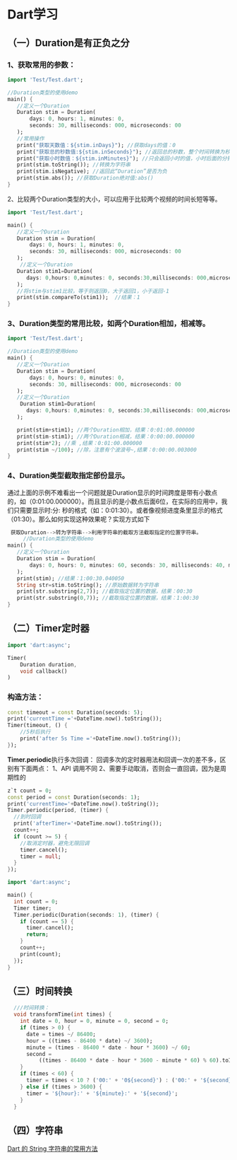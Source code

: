 # Dart学习

## （一）Duration是有正负之分

### 1、获取常用的参数：

```dart
import 'Test/Test.dart';

//Duration类型的使用demo
main() {
   //定义一个Duration
   Duration stim = Duration(
       days: 0, hours: 1, minutes: 0,
       seconds: 30, milliseconds: 000, microseconds: 00
   );
   //常用操作
   print("获取天数值：${stim.inDays}"); //获取days的值：0
   print("获取总的秒数值:${stim.inSeconds}"); //返回总的秒数，整个时间转换为秒数
   print("获取小时数值：${stim.inMinutes}"); //只会返回小时的值，小时后面的分钟会被忽略
   print(stim.toString()); //转换为字符串
   print(stim.isNegative); //返回此“Duration”是否为负
   print(stim.abs()); //获取Duration绝对值:abs()
}
```

2、比较两个Duration类型的大小，可以应用于比较两个视频的时间长短等等。

```dart
import 'Test/Test.dart';

main() {
   //定义一个Duration
   Duration stim = Duration(
       days: 0, hours: 1, minutes: 0,
       seconds: 30, milliseconds: 000, microseconds: 00
   );
    //定义一个Duration
   Duration stim1=Duration(
      days: 0,hours: 0,minutes: 0, seconds:30,milliseconds: 000,microseconds: 00
   );
   //将stim与stim1比较，等于则返回0，大于返回1，小于返回-1
   print(stim.compareTo(stim1));  //结果：1
}
```

### 3、Duration类型的常用比较，如两个Duration相加，相减等。

```dart
import 'Test/Test.dart';

//Duration类型的使用demo
main() {
   //定义一个Duration
   Duration stim = Duration(
       days: 0, hours: 0, minutes: 0,
       seconds: 30, milliseconds: 000, microseconds: 00
   );
   //定义一个Duration
    Duration stim1=Duration(
      days: 0,hours: 0,minutes: 0, seconds:30,milliseconds: 000,microseconds: 00
   );

   print(stim+stim1); //两个Duration相加，结果：0:01:00.000000
   print(stim-stim1); //两个Duration相减，结果：0:00:00.000000
   print(stim*2); //乘 ,结果：0:01:00.000000
   print(stim ~/100); //除，注意有个波浪号~,结果：0:00:00.003000
}
```

### 4、Duration类型截取指定部份显示。

通过上面的示例不难看出一个问题就是Duration显示的时间跨度是带有小数点的，如（0:01:00.000000）。而且显示的是小数点后面6位，在实际的应用中，我们只需要显示时:分: 秒的格式（如：0:01:30）。或者像视频进度条里显示的格式（01:30）。那么如何实现这种效果呢？实现方式如下

```dart
 获取Duration-->转为字符串-->利用字符串的截取方法截取指定的位置字符串。
     //Duration类型的使用demo
main() {
   //定义一个Duration
   Duration stim = Duration(
       days: 0, hours: 0, minutes: 60, seconds: 30, milliseconds: 40, microseconds: 50
   );
   print(stim); //结果：1:00:30.040050
   String str=stim.toString(); //原始数据转为字符串
   print(str.substring(2,7)); //截取指定位置的数据，结果：00:30
   print(str.substring(0,7)); //截取指定位置的数据，结果：1:00:30
}
```

## （二）Timer定时器

```dart
import 'dart:async';
```

```dart
Timer(
    Duration duration,
    void callback()
)
```

### 构造方法：

```dart
const timeout = const Duration(seconds: 5);
print('currentTime ='+DateTime.now().toString());
Timer(timeout, () {
    //5秒后执行
    print('after 5s Time ='+DateTime.now().toString());
});
```

**Timer.periodic**执行多次回调：
回调多次的定时器用法和回调一次的差不多，区别有下面两点：
  1、API 调用不同
  2、需要手动取消，否则会一直回调，因为是周期性的

```dart
z`t count = 0;
const period = const Duration(seconds: 1);
print('currentTime='+DateTime.now().toString());
Timer.periodic(period, (timer) {
  //到时回调
  print('afterTimer='+DateTime.now().toString());
  count++;
  if (count >= 5) {
    //取消定时器，避免无限回调
    timer.cancel();
    timer = null;
  }
});

```

```dart
import 'dart:async';

main() {
  int count = 0;
  Timer timer;
  Timer.periodic(Duration(seconds: 1), (timer) {
    if (count == 5) {
      timer.cancel();
      return;
    }
    count++;
    print(count);
  });
}

```

## （三）时间转换

```dart
  ///时间转换：
  void transformTime(int times) {
    int date = 0, hour = 0, minute = 0, second = 0;
    if (times > 0) {
      date = times ~/ 86400;
      hour = ((times - 86400 * date) ~/ 3600);
      minute = (times - 86400 * date - hour * 3600) ~/ 60;
      second =
          ((times - 86400 * date - hour * 3600 - minute * 60) % 60).toInt();
    }
    if (times < 60) {
      timer = times < 10 ? ('00:' + '0${second}') : ('00:' + '${second}');
    } else if (times > 3600) {
      timer = '${hour}:' + '${minute}:' + '${second}';
    }
  }
```

## （四）字符串

[Dart 的 String 字符串的常用方法](https://blog.csdn.net/qq_42351033/article/details/120721078?spm=1001.2014.3001.5502)

